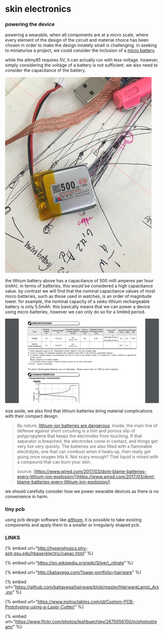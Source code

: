 # skin electronics





### powering the device

powering a wearable, when all components are at a micro scale, where every element of the design of the circuit and material choice has been chosen in order to make the design innately small is challenging. in seeking to miniaturise a project, we could consider the inclusion of a [micro battery](https://www.sii.co.jp/en/me/files/2018/09/MicroBattery_catalogue_E_2018A_forWeb.pdf).

while the attiny85 requires 5V, it can actually run with less voltage. however, simply considering the voltage of a battery is not sufficient. we also need to consider the capacitance of the battery. 

![a typical 3.7V lithium battery](.gitbook/assets/img_0398.jpg)

  
the lithium battery above has a capacitance of 500 milli amperes per hour \(mAh\). in terms of batteries, this would be considered a high capacitance value. by contrast we will find that the nominal capacitance values of most micro batteries, such as those used in watches, is an order of magnitude lower. for example, the nominal capacity of a seiko lithium rechargeable battery is only 5.5mAh. this basically means that we can power a device using micro batteries, however we can only do so for a limited period.  

![specifications for a seiko micro battery](.gitbook/assets/screenshot-2018-12-13-at-14.03.33.png)

 size aside, we also find that lithium batteries bring material complications with their compact design.

> By nature, [lithium-ion batteries are dangerous](https://www.wired.com/2017/03/lithium-ion-batteries-turn-skin-searing-firebombs/). Inside, the main line of defense against short circuiting is a thin and porous slip of polypropylene that keeps the electrodes from touching. If that separator is breached, the electrodes come in contact, and things get very hot very quickly. The batteries are also filled with a flammable electrolyte, one that can combust when it heats up, then really get going once oxygen hits it. Not scary enough? That liquid is mixed with a compound that can burn your skin.
>
> source: [https://www.wired.com/2017/03/dont-blame-batteries-every-lithium-ion-explosion/](https://www.wired.com/2017/03/dont-blame-batteries-every-lithium-ion-explosion/)

we should carefully consider how we power wearable devices as there is no convenience in harm. 

### tiny pcb

using pcb design software like [althium](https://www.altium.com/), it is possible to take existing components and apply them to a smaller or irregularly shaped pcb. 

### LINKS

{% embed url="http://hyperphysics.phy-astr.gsu.edu/hbase/electric/capac.html" %}

{% embed url="https://en.wikipedia.org/wiki/Silver\_nitrate" %}

{% embed url="http://katiavega.com/?page-portfolio=hairware" %}

{% embed url="https://github.com/katiavega/hairware/blob/master/HairwareLamp\_Ars.ino" %}

{% embed url="https://www.instructables.com/id/Custom-PCB-Prototyping-using-a-Laser-Cutter/" %}

{% embed url="https://www.flickr.com/photos/leahbuechley/2675056150/in/photostream/" %}

